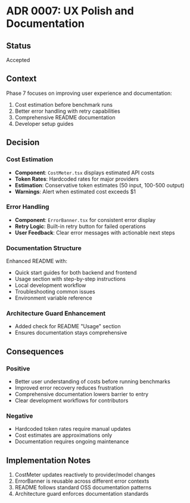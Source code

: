 # ADR 0007: UX Polish and Documentation

## Status
Accepted

## Context
Phase 7 focuses on improving user experience and documentation:
1. Cost estimation before benchmark runs
2. Better error handling with retry capabilities
3. Comprehensive README documentation
4. Developer setup guides

## Decision

### Cost Estimation
- **Component**: `CostMeter.tsx` displays estimated API costs
- **Token Rates**: Hardcoded rates for major providers
- **Estimation**: Conservative token estimates (50 input, 100-500 output)
- **Warnings**: Alert when estimated cost exceeds $1

### Error Handling
- **Component**: `ErrorBanner.tsx` for consistent error display
- **Retry Logic**: Built-in retry button for failed operations
- **User Feedback**: Clear error messages with actionable next steps

### Documentation Structure
Enhanced README with:
- Quick start guides for both backend and frontend
- Usage section with step-by-step instructions
- Local development workflow
- Troubleshooting common issues
- Environment variable reference

### Architecture Guard Enhancement
- Added check for README "Usage" section
- Ensures documentation stays comprehensive

## Consequences

### Positive
- Better user understanding of costs before running benchmarks
- Improved error recovery reduces frustration
- Comprehensive documentation lowers barrier to entry
- Clear development workflows for contributors

### Negative
- Hardcoded token rates require manual updates
- Cost estimates are approximations only
- Documentation requires ongoing maintenance

## Implementation Notes
1. CostMeter updates reactively to provider/model changes
2. ErrorBanner is reusable across different error contexts
3. README follows standard OSS documentation patterns
4. Architecture guard enforces documentation standards